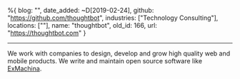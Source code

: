 %{
  blog: "",
  date_added: ~D[2019-02-24],
  github: "https://github.com/thoughtbot",
  industries: ["Technology Consulting"],
  locations: [""],
  name: "thoughtbot",
  old_id: 166,
  url: "https://thoughtbot.com"
}

---

We work with companies to design, develop and grow high quality web and mobile products. We write and maintain open source software like [ExMachina](https://github.com/thoughtbot/ex_machina).
